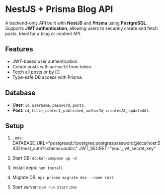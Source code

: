 # NestJS + Prisma Blog API

A backend-only API built with **NestJS** and **Prisma** using **PostgreSQL**. Supports **JWT authentication**, allowing users to securely create and fetch posts. Ideal for a blog or content API.

## Features
- JWT-based user authentication.
- Create posts with `authorId` from token.
- Fetch all posts or by ID.
- Type-safe DB access with Prisma.

## Database
- **User**: `id`, `username`, `password`, `posts`.
- **Post**: `id`, `title`, `content`, `published`, `authorId`, `createdAt`, `updatedAt`.

## Setup
1. `.env`:
DATABASE_URL="postgresql://postgres:postgrespassword@localhost:5432/nest_auth?schema=public"
JWT_SECRET="your_jwt_secret_key"

2. Start DB: `docker-compose up -d`  
3. Install deps: `npm install`  
4. Migrate DB: `npx prisma migrate dev --name init`  
5. Start server: `npm run start:dev`
